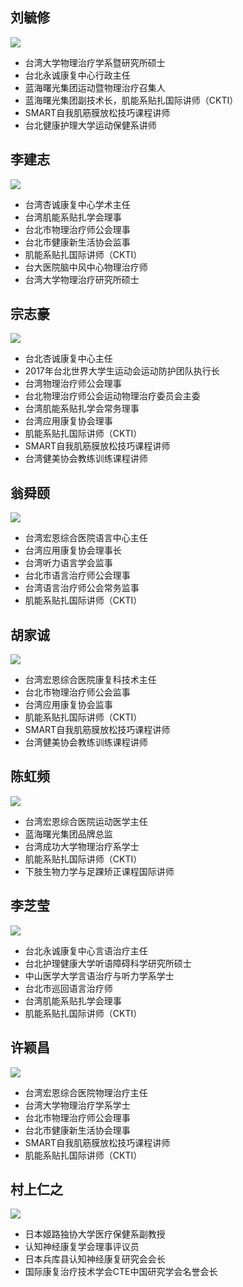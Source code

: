 ## 刘毓修

![](./media/image1.png)

* 台湾大学物理治疗学系暨研究所硕士
* 台北永诚康复中心行政主任
* 蓝海曙光集团运动暨物理治疗召集人
* 蓝海曙光集团副技术长，肌能系贴扎国际讲师（CKTI）
* SMART自我肌筋膜放松技巧课程讲师
* 台北健康护理大学运动保健系讲师

## 李建志

![](./media/image2.png)

* 台湾杏诚康复中心学术主任
* 台湾肌能系贴扎学会理事
* 台北市物理治疗师公会理事
* 台北市健康新生活协会监事
* 肌能系贴扎国际讲师（CKTI）
* 台大医院脑中风中心物理治疗师
* 台湾大学物理治疗研究所硕士

## 宗志豪

![](./media/image3.png)

* 台北杏诚康复中心主任
* 2017年台北世界大学生运动会运动防护团队执行长
* 台湾物理治疗师公会理事
* 台北物理治疗师公会运动物理治疗委员会主委
* 台湾肌能系贴扎学会常务理事
* 台湾应用康复协会理事
* 肌能系贴扎国际讲师（CKTI）
* SMART自我肌筋膜放松技巧课程讲师
* 台湾健美协会教练训练课程讲师

## 翁舜颐

![](./media/image4.png)

* 台湾宏恩综合医院语言中心主任
* 台湾应用康复协会理事长
* 台湾听力语言学会监事
* 台北市语言治疗师公会理事
* 台湾语言治疗师公会常务监事
* 肌能系贴扎国际讲师（CKTI）

## 胡家诚

![](./media/image5.png)

* 台湾宏恩综合医院康复科技术主任
* 台北市物理治疗师公会监事
* 台湾应用康复协会监事
* 肌能系贴扎国际讲师（CKTI）
* SMART自我肌筋膜放松技巧课程讲师
* 台湾健美协会教练训练课程讲师

## 陈虹频

![](./media/image6.png)

* 台湾宏恩综合医院运动医学主任
* 蓝海曙光集团品牌总监
* 台湾成功大学物理治疗系学士
* 肌能系贴扎国际讲师（CKTI）
* 下肢生物力学与足踝矫正课程国际讲师

## 李芝莹

![](./media/image7.png)

* 台北永诚康复中心言语治疗主任
* 台北护理健康大学听语障碍科学研究所硕士
* 中山医学大学言语治疗与听力学系学士
* 台北市巡回语言治疗师
* 台湾肌能系贴扎学会理事
* 肌能系贴扎国际讲师（CKTI）

## 许颖昌

![](./media/image8.png)

* 台湾宏恩综合医院物理治疗主任
* 台湾大学物理治疗学系学士
* 台北市物理治疗师公会理事
* 台北市健康新生活协会理事
* SMART自我肌筋膜放松技巧课程讲师
* 肌能系贴扎国际讲师（CKTI）

## 村上仁之

![](./media/image9.png)

* 日本姬路独协大学医疗保健系副教授
* 认知神经康复学会理事评议员
* 日本兵库县认知神经康复研究会会长
* 国际康复治疗技术学会CTE中国研究学会名誉会长